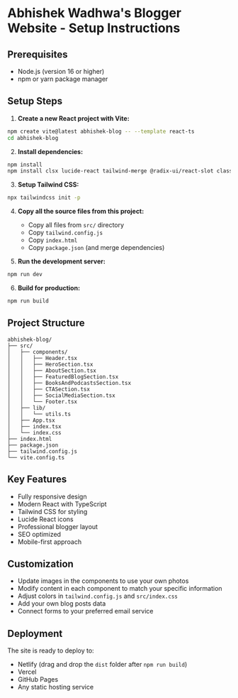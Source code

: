 # Abhishek Wadhwa's Blogger Website - Setup Instructions

## Prerequisites
- Node.js (version 16 or higher)
- npm or yarn package manager

## Setup Steps

1. **Create a new React project with Vite:**
```bash
npm create vite@latest abhishek-blog -- --template react-ts
cd abhishek-blog
```

2. **Install dependencies:**
```bash
npm install
npm install clsx lucide-react tailwind-merge @radix-ui/react-slot class-variance-authority @radix-ui/react-scroll-area @radix-ui/react-separator @radix-ui/react-accordion tailwindcss
```

3. **Setup Tailwind CSS:**
```bash
npx tailwindcss init -p
```

4. **Copy all the source files from this project:**
   - Copy all files from `src/` directory
   - Copy `tailwind.config.js`
   - Copy `index.html`
   - Copy `package.json` (and merge dependencies)

5. **Run the development server:**
```bash
npm run dev
```

6. **Build for production:**
```bash
npm run build
```

## Project Structure
```
abhishek-blog/
├── src/
│   ├── components/
│   │   ├── Header.tsx
│   │   ├── HeroSection.tsx
│   │   ├── AboutSection.tsx
│   │   ├── FeaturedBlogSection.tsx
│   │   ├── BooksAndPodcastsSection.tsx
│   │   ├── CTASection.tsx
│   │   ├── SocialMediaSection.tsx
│   │   └── Footer.tsx
│   ├── lib/
│   │   └── utils.ts
│   ├── App.tsx
│   ├── index.tsx
│   └── index.css
├── index.html
├── package.json
├── tailwind.config.js
└── vite.config.ts
```

## Key Features
- Fully responsive design
- Modern React with TypeScript
- Tailwind CSS for styling
- Lucide React icons
- Professional blogger layout
- SEO optimized
- Mobile-first approach

## Customization
- Update images in the components to use your own photos
- Modify content in each component to match your specific information
- Adjust colors in `tailwind.config.js` and `src/index.css`
- Add your own blog posts data
- Connect forms to your preferred email service

## Deployment
The site is ready to deploy to:
- Netlify (drag and drop the `dist` folder after `npm run build`)
- Vercel
- GitHub Pages
- Any static hosting service